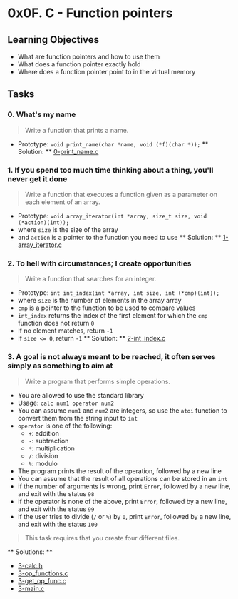 # 0x0F. C - Function pointers

## Learning Objectives
- What are function pointers and how to use them
- What does a function pointer exactly hold
- Where does a function pointer point to in the virtual memory

## Tasks

### 0. What's my name
> Write a function that prints a name.
- Prototype: `void print_name(char *name, void (*f)(char *));`
** Solution: ** [0-print_name.c]()

### 1. If you spend too much time thinking about a thing, you'll never get it done
> Write a function that executes a function given as a parameter on each element of an array.
- Prototype: `void array_iterator(int *array, size_t size, void (*action)(int));`
- where `size` is the size of the array
- and `action` is a pointer to the function you need to use
** Solution: ** [1-array_iterator.c]()

### 2. To hell with circumstances; I create opportunities
> Write a function that searches for an integer.
- Prototype: `int int_index(int *array, int size, int (*cmp)(int));`
- where `size` is the number of elements in the array array
- `cmp` is a pointer to the function to be used to compare values
- `int_index` returns the index of the first element for which the `cmp` function does not return `0`
- If no element matches, return `-1`
- If `size <= 0`, return `-1`
** Solution: ** [2-int_index.c]()

### 3. A goal is not always meant to be reached, it often serves simply as something to aim at
> Write a program that performs simple operations.
- You are allowed to use the standard library
- Usage: `calc num1 operator num2`
- You can assume `num1` and `num2` are integers, so use the `atoi` function to convert them from the string input to `int`
- `operator` is one of the following:
  - `+`: addition
  - `-`: subtraction
  - `*`: multiplication
  - `/`: division
  - `%`: modulo
- The program prints the result of the operation, followed by a new line
- You can assume that the result of all operations can be stored in an `int`
- if the number of arguments is wrong, print `Error`, followed by a new line, and exit with the status `98`
- if the operator is none of the above, print `Error`, followed by a new line, and exit with the status `99`
- if the user tries to divide (`/` or `%`) by `0`, print `Error`, followed by a new line, and exit with the status `100`

> This task requires that you create four different files.

** Solutions: **
   - [3-calc.h]()
   - [3-op_functions.c]()
   - [3-get_op_func.c]()
   - [3-main.c]()
